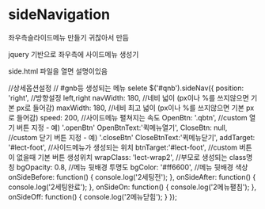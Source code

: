 # sideNavigation
좌우측슬라이드메뉴 만들기 귀찮아서 만듬

jquery 기반으로 좌우측에 사이드메뉴 생성기


side.html 파일을 열면 설명이있음


<script src="sidenav.min.js"></script>



//상세옵션설정
  // #gnb등 생성되는 메뉴 selete
	$('#qnb').sideNav({
		position: 'right',	//방향설정 left,right
		navWidth: 180,	//네비 넓이 (px이나 %를 쓰지않으면 기본 px로 들어감)
		maxWidth: 180,	//네비 최고 넓이 (px이나 %를 쓰지않으면 기본 px로 들어감)
		speed: 200,	//사이드메뉴 펼쳐지는 속도
		OpenBtn: '.qbtn',	//custom 열기 버튼 지정 - 예) '.openBtn'
		OpenBtnText:'퀵메뉴열기',
		CloseBtn: null,	//custom 닫기 버튼 지정 - 예) '.closeBtn'
		CloseBtnText:'퀵메뉴닫기',
		addTarget: '#lect-foot',	//사이드메뉴가 생성되는 위치
		btnTarget:'#lect-foot',	//custom 버튼이 없을때 기본 버튼 생성위치
		wrapClass: 'lect-wrap2',	//부모로 생성되는 class명칭
		bgOpacity: 0.8,		//메뉴 뒷배경 투명도
		bgColor: '#ff6600',	//메뉴 뒷배경 색상
		onSideBefore: function() {
			console.log('2세팅전');
		},
		onSideAfter: function() {
			console.log('2세팅완료');
		},
		onSideOn: function() {
			console.log('2메뉴펼침');
		},
		onSideOff: function() {
			console.log('2메뉴닫힘');
		}
	});
